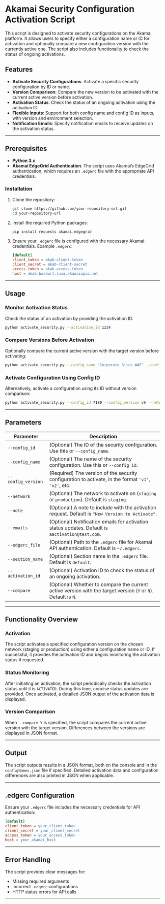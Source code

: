 
# Akamai Security Configuration Activation Script

This script is designed to activate security configurations on the Akamai platform. It allows users to specify either a configuration name or ID for activation and optionally compare a new configuration version with the currently active one. The script also includes functionality to check the status of ongoing activations.

## Features
- **Activate Security Configurations**: Activate a specific security configuration by ID or name.
- **Version Comparison**: Compare the new version to be activated with the current active version before activation.
- **Activation Status**: Check the status of an ongoing activation using the activation ID.
- **Flexible Inputs**: Support for both config name and config ID as inputs, with version and environment selection.
- **Notification Emails**: Specify notification emails to receive updates on the activation status.

---

## Prerequisites
- **Python 3.x**
- **Akamai EdgeGrid Authentication**: The script uses Akamai’s EdgeGrid authentication, which requires an `.edgerc` file with the appropriate API credentials.

### Installation
1. Clone the repository:
    ```bash
    git clone https://github.com/your-repository-url.git
    cd your-repository-url
    ```

2. Install the required Python packages:
    ```bash
    pip install requests akamai.edgegrid
    ```

3. Ensure your `.edgerc` file is configured with the necessary Akamai credentials. Example `.edgerc`:
    ```ini
    [default]
    client_token = akab-client-token
    client_secret = akab-client-secret
    access_token = akab-access-token
    host = akab-baseurl.luna.akamaiapis.net
    ```

---

## Usage

### Monitor Activation Status
Check the status of an activation by providing the activation ID:
```bash
python activate_security.py --activation_id 1234
```

### Compare Versions Before Activation
Optionally compare the current active version with the target version before activating:
```bash
python activate_security.py --config_name "Corporate Sites WAF" --config_version v9 --compare Y
```

### Activate Configuration Using Config ID
Alternatively, activate a configuration using its ID without version comparison:
```bash
python activate_security.py --config_id 7180 --config_version v9 --network staging --compare N
```

---

## Parameters

| Parameter          | Description                                                                                                       |
|--------------------|-------------------------------------------------------------------------------------------------------------------|
| `--config_id`      | (Optional) The ID of the security configuration. Use this or `--config_name`.                                     |
| `--config_name`    | (Optional) The name of the security configuration. Use this or `--config_id`.                                     |
| `--config_version` | (Required) The version of the security configuration to activate, in the format `'v1'`, `'v2'`, etc.              |
| `--network`        | (Optional) The network to activate on (`staging` or `production`). Default is `staging`.                          |
| `--note`           | (Optional) A note to include with the activation request. Default is `"New Version to Activate"`.                 |
| `--emails`         | (Optional) Notification emails for activation status updates. Default is `aactivation@test.com`.                  |
| `--edgerc_file`    | (Optional) Path to the `.edgerc` file for Akamai API authentication. Default is `~/.edgerc`.                      |
| `--section_name`   | (Optional) Section name in the `.edgerc` file. Default is `default`.                                              |
| `--activation_id`  | (Optional) Activation ID to check the status of an ongoing activation.                                            |
| `--compare`        | (Optional) Whether to compare the current active version with the target version (`Y` or `N`). Default is `N`.    |

---

## Functionality Overview

### Activation

The script activates a specified configuration version on the chosen network (staging or production) using either a configuration name or ID. If successful, it provides the activation ID and begins monitoring the activation status if requested.

### Status Monitoring

After initiating an activation, the script periodically checks the activation status until it is `ACTIVATED`. During this time, concise status updates are provided. Once activated, a detailed JSON output of the activation data is displayed.

### Version Comparison

When `--compare Y` is specified, the script compares the current active version with the target version. Differences between the versions are displayed in JSON format.

---

## Output

The script outputs results in a JSON format, both on the console and in the `configNames.json` file if specified. Detailed activation data and configuration differences are also printed in JSON when applicable.

---

## .edgerc Configuration

Ensure your `.edgerc` file includes the necessary credentials for API authentication:

```ini
[default]
client_token = your_client_token
client_secret = your_client_secret
access_token = your_access_token
host = your_akamai_host
```

---

## Error Handling

The script provides clear messages for:
- Missing required arguments
- Incorrect `.edgerc` configurations
- HTTP status errors for API calls

---
